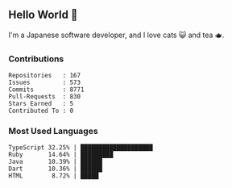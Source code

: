 ## Hello World 👋

I'm a Japanese software developer, and I love cats 😺 and tea 🫖.

### Contributions

    Repositories   : 167
    Issues         : 573
    Commits        : 8771
    Pull-Requests  : 830
    Stars Earned   : 5
    Contributed To : 0

### Most Used Languages

    TypeScript 32.25% | ████████████████████
    Ruby       14.64% | █████████
    Java       10.39% | ██████
    Dart       10.36% | ██████
    HTML        8.72% | █████
